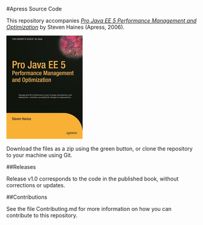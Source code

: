 #Apress Source Code

This repository accompanies [*Pro Java EE 5 Performance Management and Optimization*](http://www.apress.com/9781590596104) by Steven Haines (Apress, 2006).

![Cover image](9781590596104.jpg)

Download the files as a zip using the green button, or clone the repository to your machine using Git.

##Releases

Release v1.0 corresponds to the code in the published book, without corrections or updates.

##Contributions

See the file Contributing.md for more information on how you can contribute to this repository.
